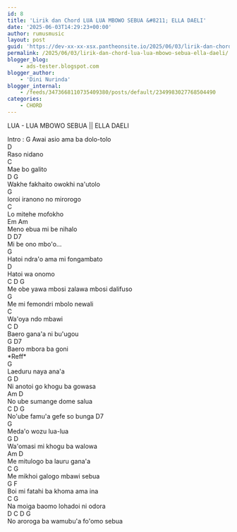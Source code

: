 ```yaml
---
id: 8
title: 'Lirik dan Chord LUA LUA MBOWO SEBUA &#8211; ELLA DAELI'
date: '2025-06-03T14:29:23+00:00'
author: rumusmusic
layout: post
guid: 'https://dev-xx-xx-xsx.pantheonsite.io/2025/06/03/lirik-dan-chord-lua-lua-mbowo-sebua-ella-daeli/'
permalink: /2025/06/03/lirik-dan-chord-lua-lua-mbowo-sebua-ella-daeli/
blogger_blog:
    - ads-tester.blogspot.com
blogger_author:
    - 'Dini Nurinda'
blogger_internal:
    - /feeds/3473668110735409380/posts/default/2349983027768504490
categories:
    - CHORD
---
```


LUA - LUA MBOWO SEBUA || ELLA DAELI

<div>  
</div><div>Intro :  
G  
Awai asio ama ba dolo-tolo</div><div> D</div><div>Raso nidano</div><div> C</div><div>Mae bo galito</div><div> D G</div><div>Wakhe fakhaito owokhi na'utolo</div><div>G</div><div>Ioroi iranono no mirorogo </div><div> C</div><div>Lo mitehe mofokho</div><div> Em Am</div><div>Meno ebua mi be nihalo</div><div> D D7</div><div>Mi be ono mbo'o... </div><div>G</div><div>Hatoi ndra'o ama mi fongambato</div><div> D</div><div>Hatoi wa onomo</div><div> C D G</div><div>Me obe yawa mbosi zalawa mbosi dalifuso</div><div>G</div><div>Me mi femondri mbolo newali </div><div> C</div><div>Wa'oya ndo mbawi</div><div>C D</div><div>Baero gana'a ni bu'ugou</div><div> G D7 </div><div>Baero mbora ba goni</div><div> <span> </span> *Reff*  
</div><div><span> <span> G</span></span></div><div><span> </span><span> </span>Laeduru naya ana'a </div><div><span> </span><span> G D</span>  
</div><div><span> </span><span> </span>Ni anotoi go khogu ba gowasa</div><div><span> </span><span> Am D</span>  
</div><div><span> </span><span> </span>No ube sumange dome salua</div><div><span><span><span><span><span> <span> C D G</span></span></span></span></span></span></div><div><span> </span><span> </span>No'ube famu'a gefe so bunga D7</div><div><span><span><span><span><span><span> G </span></span></span></span></span></span></div><div><span><span><span><span><span><span>Meda'o wozu lua-lua</span></span></span></span></span></span></div><div><span><span><span><span><span><span>G D</span></span></span></span></span></span></div><div><span><span><span><span><span><span>Wa'omasi mi khogu ba walowa</span></span></span></span></span></span></div><div><span><span><span><span><span><span> Am D</span></span></span></span></span></span></div><div><span><span><span><span><span><span>Me mitulogo ba lauru gana'a</span></span></span></span></span></span></div><div><span><span><span><span><span><span> C G</span></span></span></span></span></span></div><div><span><span><span><span><span><span>Me mikhoi galogo mbawi sebua</span></span></span></span></span></span></div><div><span><span><span><span><span><span>G F</span></span></span></span></span></span></div><div><span><span><span><span><span><span>Boi mi fatahi ba khoma ama ina</span></span></span></span></span></span></div><div><span><span><span><span><span><span> C G</span></span></span></span></span></span></div><div>Na moiga baomo lohadoi ni odora</div><div><span><span><span><span><span><span> D C D G </span></span></span></span></span></span></div><div><span><span><span><span><span><span>No aroroga ba wamubu'a fo'omo sebua</span></span></span></span></span></span></div><div><span><span><span>  
</span></span></span></div><div>  
</div>